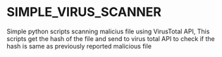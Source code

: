 # SIMPLE_VIRUS_SCANNER
Simple python scripts scanning malicius file using VirusTotal API,
This scripts get the hash of the file and send to virus total API to check if
the hash is same as previously reported malicious file
